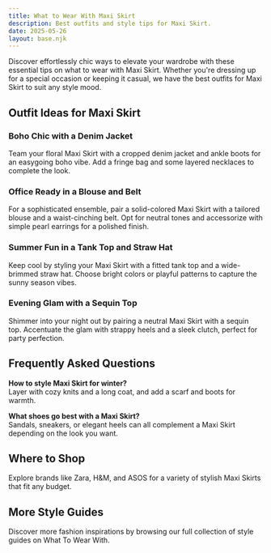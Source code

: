 ```yaml
---
title: What to Wear With Maxi Skirt
description: Best outfits and style tips for Maxi Skirt.
date: 2025-05-26
layout: base.njk
---
```


Discover effortlessly chic ways to elevate your wardrobe with these essential tips on what to wear with Maxi Skirt. Whether you're dressing up for a special occasion or keeping it casual, we have the best outfits for Maxi Skirt to suit any style mood.

## Outfit Ideas for Maxi Skirt

### Boho Chic with a Denim Jacket
Team your floral Maxi Skirt with a cropped denim jacket and ankle boots for an easygoing boho vibe. Add a fringe bag and some layered necklaces to complete the look.

### Office Ready in a Blouse and Belt
For a sophisticated ensemble, pair a solid-colored Maxi Skirt with a tailored blouse and a waist-cinching belt. Opt for neutral tones and accessorize with simple pearl earrings for a polished finish.

### Summer Fun in a Tank Top and Straw Hat
Keep cool by styling your Maxi Skirt with a fitted tank top and a wide-brimmed straw hat. Choose bright colors or playful patterns to capture the sunny season vibes.

### Evening Glam with a Sequin Top
Shimmer into your night out by pairing a neutral Maxi Skirt with a sequin top. Accentuate the glam with strappy heels and a sleek clutch, perfect for party perfection.

## Frequently Asked Questions

**How to style Maxi Skirt for winter?**   
Layer with cozy knits and a long coat, and add a scarf and boots for warmth. 

**What shoes go best with a Maxi Skirt?**  
Sandals, sneakers, or elegant heels can all complement a Maxi Skirt depending on the look you want.

## Where to Shop

Explore brands like Zara, H&M, and ASOS for a variety of stylish Maxi Skirts that fit any budget.

## More Style Guides

Discover more fashion inspirations by browsing our full collection of style guides on What To Wear With.